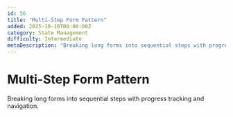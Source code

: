 ```yaml
---
id: 56
title: "Multi-Step Form Pattern"
added: 2025-10-10T00:00:00Z
category: State Management
difficulty: Intermediate
metaDescription: "Breaking long forms into sequential steps with progress tracking and navigation."
---
```


# Multi-Step Form Pattern

Breaking long forms into sequential steps with progress tracking and navigation.
